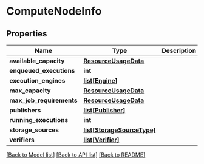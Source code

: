 # ComputeNodeInfo

## Properties
Name | Type | Description | Notes
------------ | ------------- | ------------- | -------------
**available_capacity** | [**ResourceUsageData**](ResourceUsageData.md) |  | [optional] 
**enqueued_executions** | **int** |  | [optional] 
**execution_engines** | [**list[Engine]**](Engine.md) |  | [optional] 
**max_capacity** | [**ResourceUsageData**](ResourceUsageData.md) |  | [optional] 
**max_job_requirements** | [**ResourceUsageData**](ResourceUsageData.md) |  | [optional] 
**publishers** | [**list[Publisher]**](Publisher.md) |  | [optional] 
**running_executions** | **int** |  | [optional] 
**storage_sources** | [**list[StorageSourceType]**](StorageSourceType.md) |  | [optional] 
**verifiers** | [**list[Verifier]**](Verifier.md) |  | [optional] 

[[Back to Model list]](../README.md#documentation-for-models) [[Back to API list]](../README.md#documentation-for-api-endpoints) [[Back to README]](../README.md)


